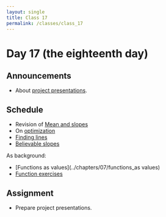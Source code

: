 ```yaml
---
layout: single
title: Class 17
permalink: /classes/class_17
---
```


# Day 17 (the eighteenth day)

## Announcements

* About [project presentations](../projects/presentation).

## Schedule

* Revision of [Mean and slopes](../chapters/08/mean_and_slopes)
* On [optimization](../chapters/08/optimization)
* [Finding lines](../chapters/08/finding_lines)
* [Believable slopes](../chapters/08/inference_on_slopes)

As background:

* [Functions as values](../chapters/07/functions_as values)
* [Function exercises](../chapters/exercises/functions_values_exercises)

## Assignment

* Prepare project presentations.
